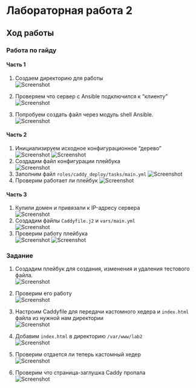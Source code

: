 # Лабораторная работа 2

## Ход работы

### Работа по гайду

#### Часть 1

1. Создаем директорию для работы <br>
![Screenshot](images/Screenshot_0.png)

2. Проверяем что сервер с Ansible подключился к “клиенту” <br>
![Screenshot](images/Screenshot_1.png)

3. Попробуем создать файл через модуль shell Ansible. <br>
![Screenshot](images/Screenshot_2.png)
#### Часть 2
1. Инициализируем исходное конфигурационное “дерево” <br>
![Screenshot](images/Screenshot_3.png)
![Screenshot](images/Screenshot_4.png)
2. Создадим файл конфигурации плейбука <br>
![Screenshot](images/Screenshot_5.png) <br>
3. Заполним файл `roles/caddy_deploy/tasks/main.yml`
![Screenshot](images/Screenshot_9.png) <br>
4. Проверим работает ли плейбук
![Screenshot](images/Screenshot_7.png) <br>
#### Часть 3
1. Купили домен и привязали к IP-адресу сервера <br>
![Screenshot](images/Screenshot_20.png)
2. Создадим файлы `Caddyfile.j2` и `vars/main.yml` <br>
![Screenshot](images/Screenshot_8.png)
3. Проверим работу плейбука <br>
![Screenshot](images/Screenshot_10.png)
![Screenshot](images/Screenshot_11.png)

### Задание
1. Создадим плейбук для создания, изменения и удаления тестового файла. <br>
![Screenshot](images/Screenshot_12.png)

2. Проверим его работу <br>
![Screenshot](images/Screenshot_13.png)

3. Настроим Caddyfile для передачи кастомного хедера и `index.html` файла из нужной нам директории <br>
![Screenshot](images/Screenshot_18.png)
4. Добавим `index.html` в директорию `/var/www/lab2` <br>
![Screenshot](images/Screenshot_16.png)
   
5. Проверим отдается ли теперь кастомный хедер <br>
![Screenshot](images/Screenshot_14.png)

6. Проверим что страница-заглушка Caddy пропала <br>
![Screenshot](images/Screenshot_19.png)
   